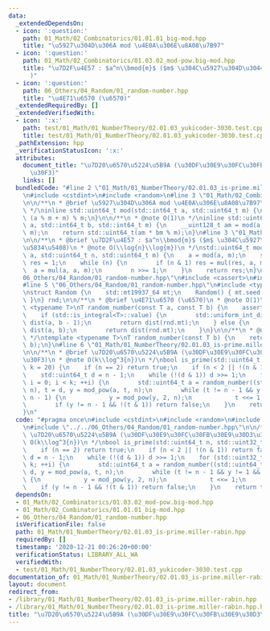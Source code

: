 ```yaml
---
data:
  _extendedDependsOn:
  - icon: ':question:'
    path: 01_Math/02_Combinatorics/01.01.01_big-mod.hpp
    title: "\u5927\u304D\u306A mod \u4E0A\u306E\u8A08\u7B97"
  - icon: ':question:'
    path: 01_Math/02_Combinatorics/01.03.02_mod-pow.big-mod.hpp
    title: "\u7D2F\u4E57 : $a^n\\bmod{m}$ ($m$ \u304C\u5927\u304D\u3044\u5834\u5408\
      )"
  - icon: ':question:'
    path: 06_Others/04_Random/01_random-number.hpp
    title: "\u4E71\u6570 (\u6570)"
  _extendedRequiredBy: []
  _extendedVerifiedWith:
  - icon: ':x:'
    path: test/01_Math/01_NumberTheory/02.01.03_yukicoder-3030.test.cpp
    title: test/01_Math/01_NumberTheory/02.01.03_yukicoder-3030.test.cpp
  _pathExtension: hpp
  _verificationStatusIcon: ':x:'
  attributes:
    document_title: "\u7D20\u6570\u5224\u5B9A (\u30DF\u30E9\u30FC\u30FB\u30E9\u30D3\
      \u30F3)"
    links: []
  bundledCode: "#line 2 \"01_Math/01_NumberTheory/02.01.03_is-prime.miller-rabin.hpp\"\
    \n#include <cstdint>\n#include <random>\n#line 3 \"01_Math/02_Combinatorics/01.01.01_big-mod.hpp\"\
    \n\n/**\n * @brief \u5927\u304D\u306A mod \u4E0A\u306E\u8A08\u7B97\n * @note O(1)\n\
    \ */\ninline std::uint64_t mod(std::int64_t a, std::uint64_t m) {\n    return\
    \ (a % m + m) % m;\n}\n\n/**\n * @note O(1)\n */\ninline std::uint64_t mul(std::int64_t\
    \ a, std::int64_t b, std::int64_t m) {\n    __uint128_t am = mod(a, m), bm = mod(b,\
    \ m);\n    return std::uint64_t(am * bm % m);\n}\n#line 3 \"01_Math/02_Combinatorics/01.03.02_mod-pow.big-mod.hpp\"\
    \n\n/**\n * @brief \u7D2F\u4E57 : $a^n\\bmod{m}$ ($m$ \u304C\u5927\u304D\u3044\
    \u5834\u5408)\n * @note O(\\log{n}\\log{m})\n */\nstd::uint64_t mod_pow(std::int64_t\
    \ a, std::uint64_t n, std::uint64_t m) {\n    a = mod(a, m);\n    std::uint64_t\
    \ res = 1;\n    while (n) {\n        if (n & 1) res = mul(res, a, m);\n      \
    \  a = mul(a, a, m);\n        n >>= 1;\n    }\n    return res;\n}\n#line 2 \"\
    06_Others/04_Random/01_random-number.hpp\"\n#include <cassert>\n#include <chrono>\n\
    #line 5 \"06_Others/04_Random/01_random-number.hpp\"\n#include <type_traits>\n\
    \nstruct Random {\n    std::mt19937_64 mt;\n    Random() { mt.seed(std::chrono::steady_clock::now().time_since_epoch().count());\
    \ }\n} rnd;\n\n/**\n * @brief \u4E71\u6570 (\u6570)\n * @note O(1)\n */\ntemplate\
    \ <typename T>\nT random_number(const T a, const T b) {\n    assert(a < b);\n\
    \    if (std::is_integral<T>::value) {\n        std::uniform_int_distribution<T>\
    \ dist(a, b - 1);\n        return dist(rnd.mt);\n    } else {\n        std::uniform_real_distribution<>\
    \ dist(a, b);\n        return dist(rnd.mt);\n    }\n}\n\n/**\n * @note O(1)\n\
    \ */\ntemplate <typename T>\nT random_number(const T b) {\n    return random_number(T(0),\
    \ b);\n}\n#line 6 \"01_Math/01_NumberTheory/02.01.03_is-prime.miller-rabin.hpp\"\
    \n\n/**\n * @brief \u7D20\u6570\u5224\u5B9A (\u30DF\u30E9\u30FC\u30FB\u30E9\u30D3\
    \u30F3)\n * @note O(k\\log^3{n})\n */\nbool is_prime(std::uint64_t n, std::uint32_t\
    \ k = 20) {\n    if (n == 2) return true;\n    if (n < 2 || !(n & 1)) return false;\n\
    \    std::uint64_t d = n - 1;\n    while (!(d & 1)) d >>= 1;\n    for (std::uint32_t\
    \ i = 0; i < k; ++i) {\n        std::uint64_t a = random_number((std::uint64_t)1,\
    \ n), t = d, y = mod_pow(a, t, n);\n        while (t != n - 1 && y != 1 && y !=\
    \ n - 1) {\n            y = mod_pow(y, 2, n);\n            t <<= 1;\n        }\n\
    \        if (y != n - 1 && !(t & 1)) return false;\n    }\n    return true;\n\
    }\n"
  code: "#pragma once\n#include <cstdint>\n#include <random>\n#include \"../02_Combinatorics/01.03.02_mod-pow.big-mod.hpp\"\
    \n#include \"../../06_Others/04_Random/01_random-number.hpp\"\n\n/**\n * @brief\
    \ \u7D20\u6570\u5224\u5B9A (\u30DF\u30E9\u30FC\u30FB\u30E9\u30D3\u30F3)\n * @note\
    \ O(k\\log^3{n})\n */\nbool is_prime(std::uint64_t n, std::uint32_t k = 20) {\n\
    \    if (n == 2) return true;\n    if (n < 2 || !(n & 1)) return false;\n    std::uint64_t\
    \ d = n - 1;\n    while (!(d & 1)) d >>= 1;\n    for (std::uint32_t i = 0; i <\
    \ k; ++i) {\n        std::uint64_t a = random_number((std::uint64_t)1, n), t =\
    \ d, y = mod_pow(a, t, n);\n        while (t != n - 1 && y != 1 && y != n - 1)\
    \ {\n            y = mod_pow(y, 2, n);\n            t <<= 1;\n        }\n    \
    \    if (y != n - 1 && !(t & 1)) return false;\n    }\n    return true;\n}"
  dependsOn:
  - 01_Math/02_Combinatorics/01.03.02_mod-pow.big-mod.hpp
  - 01_Math/02_Combinatorics/01.01.01_big-mod.hpp
  - 06_Others/04_Random/01_random-number.hpp
  isVerificationFile: false
  path: 01_Math/01_NumberTheory/02.01.03_is-prime.miller-rabin.hpp
  requiredBy: []
  timestamp: '2020-12-21 00:26:20+00:00'
  verificationStatus: LIBRARY_ALL_WA
  verifiedWith:
  - test/01_Math/01_NumberTheory/02.01.03_yukicoder-3030.test.cpp
documentation_of: 01_Math/01_NumberTheory/02.01.03_is-prime.miller-rabin.hpp
layout: document
redirect_from:
- /library/01_Math/01_NumberTheory/02.01.03_is-prime.miller-rabin.hpp
- /library/01_Math/01_NumberTheory/02.01.03_is-prime.miller-rabin.hpp.html
title: "\u7D20\u6570\u5224\u5B9A (\u30DF\u30E9\u30FC\u30FB\u30E9\u30D3\u30F3)"
---
```

